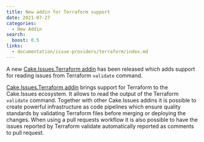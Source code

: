 ```yaml
---
title: New addin for Terraform support
date: 2021-07-27
categories:
  - New Addin
search:
  boost: 0.5
links:
  - documentation/issue-providers/terraform/index.md
---
```


A new [Cake.Issues.Terraform addin] has been released which adds support for reading issues from Terraform `validate` command.

<!-- more -->

[Cake.Issues.Terraform addin] brings support for Terraform to the Cake.Issues ecosystem.
It allows to read the output of the Terraform `validate` command.
Together with other Cake.Issues addins it is possible to create powerful infrastructure as code pipelines which
ensure quality standards by validating Terraform files before merging or deploying the changes.
When using a pull requests workflow it is also possible to have the issues reported by Terraform validate automatically
reported as comments to pull request.

[Cake.Issues.Terraform addin]: ../../documentation/issue-providers/terraform/index.md
